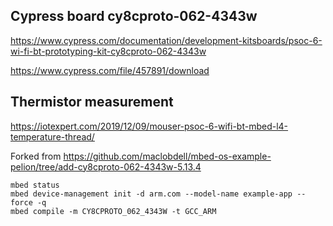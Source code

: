## Cypress board cy8cproto-062-4343w

<https://www.cypress.com/documentation/development-kitsboards/psoc-6-wi-fi-bt-prototyping-kit-cy8cproto-062-4343w>

<https://www.cypress.com/file/457891/download>

## Thermistor measurement
<https://iotexpert.com/2019/12/09/mouser-psoc-6-wifi-bt-mbed-l4-temperature-thread/>

Forked from <https://github.com/maclobdell/mbed-os-example-pelion/tree/add-cy8cproto-062-4343w-5.13.4>
```
mbed status
mbed device-management init -d arm.com --model-name example-app --force -q
mbed compile -m CY8CPROTO_062_4343W -t GCC_ARM
```

